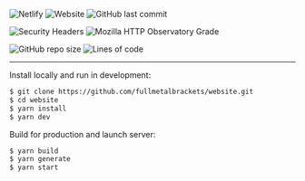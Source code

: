 ![Netlify](https://img.shields.io/netlify/af445642-918a-45fd-907c-f9ebec62bc66) ![Website](https://img.shields.io/website?style=flat&url=https%3A%2F%2Farieldiaz.codes%2F) ![GitHub last commit](https://img.shields.io/github/last-commit/fullmetalbrackets/website)

![Security Headers](https://img.shields.io/security-headers?style=flat&url=https%3A%2F%2Farieldiaz.codes%2F) ![Mozilla HTTP Observatory Grade](https://img.shields.io/mozilla-observatory/grade-score/arieldiaz.codes?publish)

![GitHub repo size](https://img.shields.io/github/repo-size/fullmetalbrackets/website) ![Lines of code](https://img.shields.io/tokei/lines/github/fullmetalbrackets/website)

----------------------

Install locally and run in development:
```bash
$ git clone https://github.com/fullmetalbrackets/website.git
$ cd website
$ yarn install
$ yarn dev
```

Build for production and launch server:
```bash
$ yarn build
$ yarn generate
$ yarn start
```
